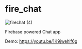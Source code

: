 # fire_chat

![firechat (4)](https://user-images.githubusercontent.com/61463523/150370746-7a9bf394-db99-41bc-9c95-cfcf388740ec.jpg)

Firebase powered Chat app

Demo: https://youtu.be/1K9jwehlf6g

